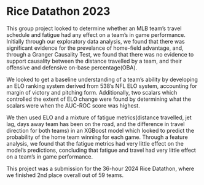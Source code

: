 # Rice Datathon 2023
This group project looked to determine whether an MLB team’s travel schedule and fatigue had any effect on a team’s in game performance. Initially through our exploratory data analysis, we found that there was significant evidence for the prevelance of home-field advantage, and, through a Granger Causality Test, we found that there was no evidence to support causality between the distance travelled by a team, and their offensive and defensive on-base percentage(OBA).

We looked to get a baseline understanding of a team’s ability by developing an ELO ranking system derived from 538’s NFL ELO system, accounting for margin of victory and pitching form. Additionally, two scalars which controlled the extent of ELO change were found by determining what the scalars were when the AUC-ROC score was highest.

We then used ELO and a mixture of fatigue metrics(distance travelled, jet lag, days away team has been on the road, and the difference in travel direction for both teams) in an XGBoost model which looked to predict the probability of the home team winning for each game. Through a feature analysis, we found that the fatigue metrics had very little effect on the model’s predictions, concluding that fatigue and travel had very little effect on a team’s in game performance.

This project was a submission for the 36-hour 2024 Rice Datathon, where we finished 2nd place overall out of 59 teams.
